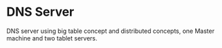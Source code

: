 # DNS Server
DNS server using big table concept and distributed concepts, one Master machine and two tablet servers.
